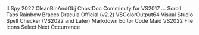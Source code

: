 ILSpy 2022
CleanBinAndObj
ChostDoc Comminuty for VS2017 ...
Scroll Tabs
Rainbow Braces
Dracula Official (v2.2)
VSColorOutput64
Visual Studio Spell Checker (VS2022 and Later)
Markdown Editor
Code Maid VS2022
File Icons
Select Next Occurrence